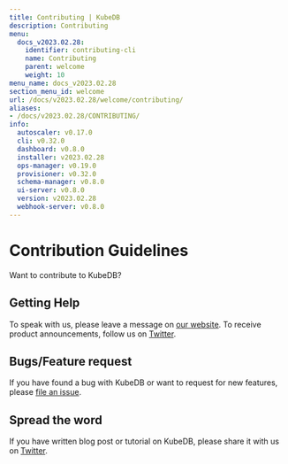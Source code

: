 ```yaml
---
title: Contributing | KubeDB
description: Contributing
menu:
  docs_v2023.02.28:
    identifier: contributing-cli
    name: Contributing
    parent: welcome
    weight: 10
menu_name: docs_v2023.02.28
section_menu_id: welcome
url: /docs/v2023.02.28/welcome/contributing/
aliases:
- /docs/v2023.02.28/CONTRIBUTING/
info:
  autoscaler: v0.17.0
  cli: v0.32.0
  dashboard: v0.8.0
  installer: v2023.02.28
  ops-manager: v0.19.0
  provisioner: v0.32.0
  schema-manager: v0.8.0
  ui-server: v0.8.0
  version: v2023.02.28
  webhook-server: v0.8.0
---
```


# Contribution Guidelines

Want to contribute to KubeDB?

## Getting Help

To speak with us, please leave a message on [our website](https://appscode.com/contact/). To receive product announcements, follow us on [Twitter](https://twitter.com/KubeDB).

## Bugs/Feature request

If you have found a bug with KubeDB or want to request for new features, please [file an issue](https://github.com/kubedb/project/issues/new).

## Spread the word

If you have written blog post or tutorial on KubeDB, please share it with us on [Twitter](https://twitter.com/KubeDB).
